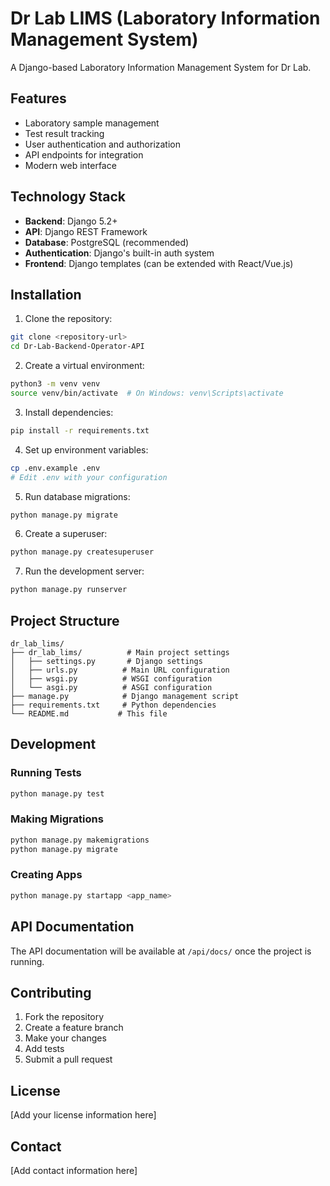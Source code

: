 # Dr Lab LIMS (Laboratory Information Management System)

A Django-based Laboratory Information Management System for Dr Lab.

## Features

- Laboratory sample management
- Test result tracking
- User authentication and authorization
- API endpoints for integration
- Modern web interface

## Technology Stack

- **Backend**: Django 5.2+
- **API**: Django REST Framework
- **Database**: PostgreSQL (recommended)
- **Authentication**: Django's built-in auth system
- **Frontend**: Django templates (can be extended with React/Vue.js)

## Installation

1. Clone the repository:
```bash
git clone <repository-url>
cd Dr-Lab-Backend-Operator-API
```

2. Create a virtual environment:
```bash
python3 -m venv venv
source venv/bin/activate  # On Windows: venv\Scripts\activate
```

3. Install dependencies:
```bash
pip install -r requirements.txt
```

4. Set up environment variables:
```bash
cp .env.example .env
# Edit .env with your configuration
```

5. Run database migrations:
```bash
python manage.py migrate
```

6. Create a superuser:
```bash
python manage.py createsuperuser
```

7. Run the development server:
```bash
python manage.py runserver
```

## Project Structure

```
dr_lab_lims/
├── dr_lab_lims/          # Main project settings
│   ├── settings.py       # Django settings
│   ├── urls.py          # Main URL configuration
│   ├── wsgi.py          # WSGI configuration
│   └── asgi.py          # ASGI configuration
├── manage.py            # Django management script
├── requirements.txt     # Python dependencies
└── README.md           # This file
```

## Development

### Running Tests
```bash
python manage.py test
```

### Making Migrations
```bash
python manage.py makemigrations
python manage.py migrate
```

### Creating Apps
```bash
python manage.py startapp <app_name>
```

## API Documentation

The API documentation will be available at `/api/docs/` once the project is running.

## Contributing

1. Fork the repository
2. Create a feature branch
3. Make your changes
4. Add tests
5. Submit a pull request

## License

[Add your license information here]

## Contact

[Add contact information here] 